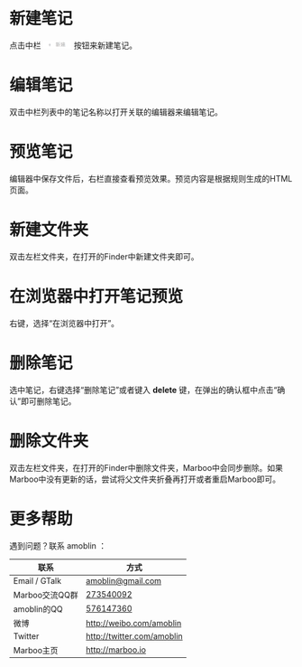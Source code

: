 # 新建笔记
点击中栏 <img src=".images/1_2x.png" width="10%"/> 按钮来新建笔记。

# 编辑笔记
双击中栏列表中的笔记名称以打开关联的编辑器来编辑笔记。

# 预览笔记
编辑器中保存文件后，右栏直接查看预览效果。预览内容是根据规则生成的HTML页面。

# 新建文件夹
双击左栏文件夹，在打开的Finder中新建文件夹即可。

# 在浏览器中打开笔记预览
右键，选择“在浏览器中打开”。

# 删除笔记

选中笔记，右键选择“删除笔记”或者键入 **delete** 键，在弹出的确认框中点击“确认”即可删除笔记。

# 删除文件夹

双击左栏文件夹，在打开的Finder中删除文件夹，Marboo中会同步删除。如果Marboo中没有更新的话，尝试将父文件夹折叠再打开或者重启Marboo即可。

# 更多帮助

遇到问题？联系 amoblin ：

| 联系 | 方式 |
|-----|------|
| Email / GTalk | <amoblin@gmail.com> |
| Marboo交流QQ群 | [273540092](qq://273540092) |
| amoblin的QQ | [576147360](qq://576147360) |
| 微博 | <http://weibo.com/amoblin> |
| Twitter | <http://twitter.com/amoblin> |
| Marboo主页 | <http://marboo.io> |
